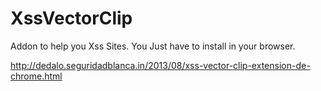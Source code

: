 XssVectorClip
=============

Addon to help you Xss Sites. You Just have to install in your browser. 

http://dedalo.seguridadblanca.in/2013/08/xss-vector-clip-extension-de-chrome.html


